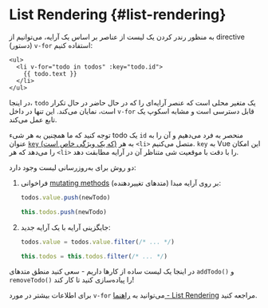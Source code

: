# List Rendering {#list-rendering}

به منظور رندر کردن یک لیست از عناصر بر اساس یک آرایه، می‌توانیم از directive (دستور) `v-for` استفاده کنیم:

```vue-html
<ul>
  <li v-for="todo in todos" :key="todo.id">
    {{ todo.text }}
  </li>
</ul>
```

در اینجا، `todo` یک متغیر محلی است که عنصر آرایه‌ای را که در حال حاضر در حال تکرار است، نمایان می‌کند. این تنها در داخل  `v-for` قابل دسترسی است و مشابه اسکوپ یک تابع عمل می‌کند.

توجه کنید که ما همچنین به هر شیء todo یک `id` منحصر به فرد می‌دهیم و آن را به عنوان <a target="_blank" href="/api/built-in-special-attributes.html#key">`key` (که یک ویژگی خاص است)</a> به هر `<li>` متصل می‌کنیم. `key` به Vue این امکان را می‌دهد که هر `<li>` را با دقت با موقعیت شی متناظر آن در آرایه مطابقت دهد.

دو روش برای به‌روزرسانی لیست وجود دارد:

1. فراخوانی [mutating methods](https://stackoverflow.com/questions/9009879/which-javascript-array-functions-are-mutating) (متدهای تغییردهنده) بر روی آرایه مبدا:

   <div class="composition-api">

   ```js
   todos.value.push(newTodo)
   ```

     </div>
     <div class="options-api">

   ```js
   this.todos.push(newTodo)
   ```

   </div>

2. جایگزینی آرایه با یک آرایه جدید:

   <div class="composition-api">

   ```js
   todos.value = todos.value.filter(/* ... */)
   ```

     </div>
     <div class="options-api">

   ```js
   this.todos = this.todos.filter(/* ... */)
   ```

   </div>

در اینجا یک لیست ساده از کارها داریم - سعی کنید منطق متدهای `addTodo()‎` و `removeTodo()‎` را پیاده‌سازی کنید تا کار کند!

برای اطلاعات بیشتر در مورد `v-for` می‌توانید به <a target="_blank" href="/guide/essentials/list.html">راهنما - List Rendering</a> مراجعه کنید.
